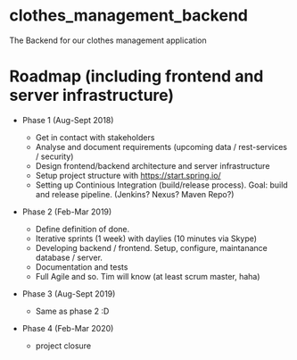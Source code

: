# clothes_management_backend
The Backend for our clothes management application

# Roadmap (including frontend and server infrastructure)
- Phase 1 (Aug-Sept 2018)
  - Get in contact with stakeholders
  - Analyse and document requirements (upcoming data / rest-services / security)
  - Design frontend/backend architecture and server infrastructure
  - Setup project structure with https://start.spring.io/ 
  - Setting up Continious Integration (build/release process). Goal: build and release pipeline. (Jenkins? Nexus? Maven Repo?)

- Phase 2 (Feb-Mar 2019)
  - Define definition of done.
  - Iterative sprints (1 week) with daylies (10 minutes via Skype)
  - Developing backend / frontend. Setup, configure, maintanance database / server.
  - Documentation and tests
  - Full Agile and so. Tim will know (at least scrum master, haha)

- Phase 3 (Aug-Sept 2019)
  - Same as phase 2 :D

- Phase 4 (Feb-Mar 2020)
  - project closure